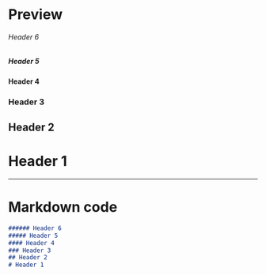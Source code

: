 # **Preview**

###### Header 6
##### Header 5
#### Header 4
### Header 3 
## Header 2
# Header 1

___

# Markdown code
```md
###### Header 6
##### Header 5
#### Header 4
### Header 3 
## Header 2
# Header 1
```
